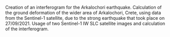 Creation of an interferogram for the Arkalochori earthquake.
Calculation of the ground deformation of the wider area of Arkalochori, Crete, using data from the Sentinel-1 satellite, due to the strong earthquake that took place on 27/09/2021. Usage of two Sentinel-1 IW SLC satellite images and calculation of the interferogram.
